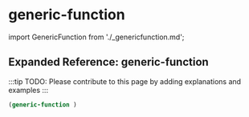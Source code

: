 # generic-function

import GenericFunction from './_genericfunction.md';

<GenericFunction />

## Expanded Reference: generic-function

:::tip
TODO: Please contribute to this page by adding explanations and examples
:::

```lisp
(generic-function )
```
